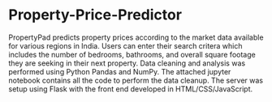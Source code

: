 # Property-Price-Predictor

PropertyPad predicts property prices according to the market data available for various regions in India. Users can enter their search critera which includes the number of bedrooms, bathrooms, and overall square footage they are seeking in their next property. Data cleaning and analysis was performed using Python Pandas and NumPy. The attached jupyter notebook contains all the code to perform the data cleanup. The server was setup using Flask with the front end developed in HTML/CSS/JavaScript. 
